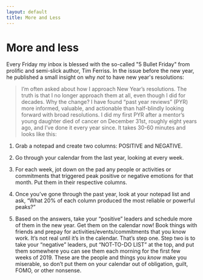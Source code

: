 ```yaml
---
layout: default
title: More and Less
---
```


# More and less

Every Friday my inbox is blessed with the so-called "5 Bullet Friday" from prolific and semi-slick author, Tim Ferriss. In the issue before the new year, he published a small insight on why *not* to have new year's resolutions:

> I’m often asked about how I approach New Year’s resolutions. The truth is that I no longer approach them at all, even though I did for decades. Why the change? I have found “past year reviews” (PYR) more informed, valuable, and actionable than half-blindly looking forward with broad resolutions. I did my first PYR after a mentor’s young daughter died of cancer on December 31st, roughly eight years ago, and I’ve done it every year since. It takes 30-60 minutes and looks like this:

1. Grab a notepad and create two columns: POSITIVE and NEGATIVE.

2. Go through your calendar from the last year, looking at every week.

3. For each week, jot down on the pad any people or activities or commitments that triggered peak positive or negative emotions for that month. Put them in their respective columns.

4. Once you’ve gone through the past year, look at your notepad list and ask, “What 20% of each column produced the most reliable or powerful peaks?”

5. Based on the answers, take your “positive” leaders and schedule more of them in the new year. Get them on the calendar now! Book things with friends and prepay for activities/events/commitments that you know work. It’s not real until it’s in the calendar. That’s step one. Step two is to take your “negative” leaders, put “NOT-TO-DO LIST” at the top, and put them somewhere you can see them each morning for the first few weeks of 2019. These are the people and things you *know* make you miserable, so don’t put them on your calendar out of obligation, guilt, FOMO, or other nonsense.
